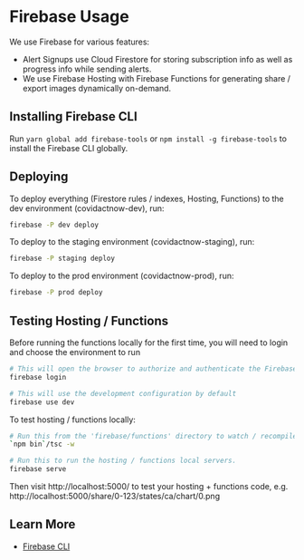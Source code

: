 # Firebase Usage

We use Firebase for various features:

- Alert Signups use Cloud Firestore for storing subscription info as well as progress info while sending alerts.
- We use Firebase Hosting with Firebase Functions for generating share / export images dynamically on-demand.

## Installing Firebase CLI

Run `yarn global add firebase-tools` or `npm install -g firebase-tools` to install the Firebase CLI globally.

## Deploying

To deploy everything (Firestore rules / indexes, Hosting, Functions) to the dev environment (covidactnow-dev), run:

```sh
firebase -P dev deploy
```

To deploy to the staging environment (covidactnow-staging), run:

```sh
firebase -P staging deploy
```

To deploy to the prod environment (covidactnow-prod), run:

```sh
firebase -P prod deploy
```

## Testing Hosting / Functions

Before running the functions locally for the first time, you will need to login and choose the environment to run

```sh
# This will open the browser to authorize and authenticate the Firebase CLI
firebase login

# This will use the development configuration by default
firebase use dev
```

To test hosting / functions locally:

```sh
# Run this from the 'firebase/functions' directory to watch / recompile TypeScript files.
`npm bin`/tsc -w

# Run this to run the hosting / functions local servers.
firebase serve
```

Then visit http://localhost:5000/ to test your hosting + functions code, e.g.
http://localhost:5000/share/0-123/states/ca/chart/0.png

## Learn More

- [Firebase CLI](https://firebase.google.com/docs/clis)
